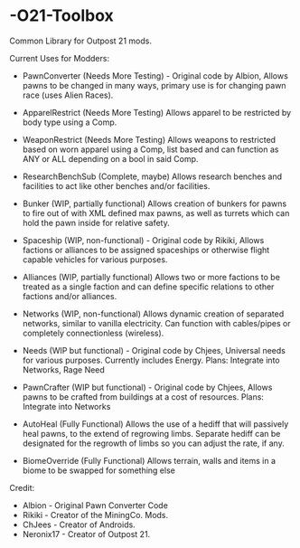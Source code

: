 # -O21-Toolbox
Common Library for Outpost 21 mods.

Current Uses for Modders:
- PawnConverter (Needs More Testing) - Original code by Albion, 
Allows pawns to be changed in many ways, primary use is for changing pawn race (uses Alien Races).

- ApparelRestrict (Needs More Testing)
Allows apparel to be restricted by body type using a Comp.
- WeaponRestrict (Needs More Testing)
Allows weapons to restricted based on worn apparel using a Comp, list based and can function as ANY or ALL depending on a bool in said Comp.

- ResearchBenchSub (Complete, maybe)
Allows research benches and facilities to act like other benches and/or facilities. 

- Bunker (WIP, partially functional)
Allows creation of bunkers for pawns to fire out of with XML defined max pawns, as well as turrets which can hold the pawn inside for relative safety.

- Spaceship (WIP, non-functional) - Original code by Rikiki, 
Allows factions or alliances to be assigned spaceships or otherwise flight capable vehicles for various purposes.

- Alliances (WIP, partially functional)
Allows two or more factions to be treated as a single faction and can define specific relations to other factions and/or alliances.

- Networks (WIP, non-functional)
Allows dynamic creation of separated networks, similar to vanilla electricity. Can function with cables/pipes or completely connectionless (wireless).

- Needs (WIP but functional) - Original code by Chjees, 
Universal needs for various purposes. Currently includes Energy. Plans: Integrate into Networks, Rage Need

- PawnCrafter (WIP but functional) - Original code by Chjees, 
Allows pawns to be crafted from buildings at a cost of resources. Plans: Integrate into Networks

- AutoHeal (Fully Functional)
Allows the use of a hediff that will passively heal pawns, to the extend of regrowing limbs. Separate hediff can be designated for the regrowth of limbs so you can adjust the rate, if any.

- BiomeOverride (Fully Functional)
Allows terrain, walls and items in a biome to be swapped for something else

Credit:
- Albion - Original Pawn Converter Code
- Rikiki - Creator of the MiningCo. Mods.
- ChJees - Creator of Androids.
- Neronix17 - Creator of Outpost 21.
